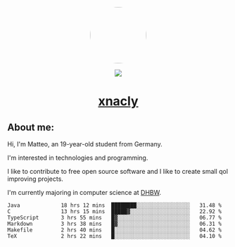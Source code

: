 <p align="center">
  <img style="border-radius: 100px" width="128" height="128" src="https://avatars.githubusercontent.com/u/47723417?v=4"/>
</p>
<p align="center">
  <img src="https://komarev.com/ghpvc/?username=xnacly&&style=flat-square"/>
</p>

<h1 align="center"><a href="https://xnacly.me/"> xnacly</a> </h1>

<h2> About me:</h2>

<p>Hi, I'm Matteo, an 19-year-old student from Germany. </p>
<p>I'm interested in technologies and programming.</p>
<p>I like to contribute to free open source software and I like to create small qol improving projects.</p>
<p>I'm currently majoring in computer science at <a href="https://www.dhbw.de/startseite">DHBW</a>.</p>

<!--START_SECTION:waka-->

```text
Java             18 hrs 12 mins  ████████░░░░░░░░░░░░░░░░░   31.48 %
C                13 hrs 15 mins  █████▓░░░░░░░░░░░░░░░░░░░   22.92 %
TypeScript       3 hrs 55 mins   █▓░░░░░░░░░░░░░░░░░░░░░░░   06.77 %
Markdown         3 hrs 38 mins   █▓░░░░░░░░░░░░░░░░░░░░░░░   06.31 %
Makefile         2 hrs 40 mins   █░░░░░░░░░░░░░░░░░░░░░░░░   04.62 %
TeX              2 hrs 22 mins   █░░░░░░░░░░░░░░░░░░░░░░░░   04.10 %
```

<!--END_SECTION:waka-->
